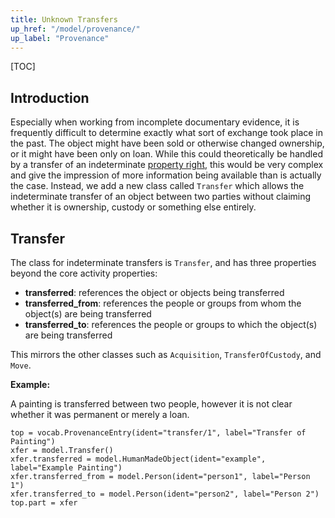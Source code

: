 ```yaml
---
title: Unknown Transfers
up_href: "/model/provenance/"
up_label: "Provenance"
---
```


[TOC]

## Introduction

Especially when working from incomplete documentary evidence, it is frequently difficult to determine exactly what sort of exchange took place in the past. The object might have been sold or otherwise changed ownership, or it might have been only on loan. While this could theoretically be handled by a transfer of an indeterminate [property right](../rights), this would be very complex and give the impression of more information being available than is actually the case. Instead, we add a new class called `Transfer` which allows the indeterminate transfer of an object between two parties without claiming whether it is ownership, custody or something else entirely.


## Transfer

The class for indeterminate transfers is `Transfer`, and has three properties beyond the core activity properties:

* **transferred**: references the object or objects being transferred
* **transferred_from**: references the people or groups from whom the object(s) are being transferred
* **transferred_to**: references the people or groups to which the object(s) are being transferred

This mirrors the other classes such as `Acquisition`, `TransferOfCustody`, and `Move`.


__Example:__

A painting is transferred between two people, however it is not clear whether it was permanent or merely a loan.

```crom
top = vocab.ProvenanceEntry(ident="transfer/1", label="Transfer of Painting")
xfer = model.Transfer()
xfer.transferred = model.HumanMadeObject(ident="example", label="Example Painting")
xfer.transferred_from = model.Person(ident="person1", label="Person 1")
xfer.transferred_to = model.Person(ident="person2", label="Person 2")
top.part = xfer
```
